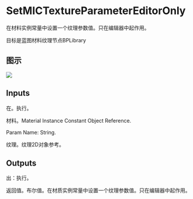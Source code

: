 # SetMICTextureParameterEditorOnly

在材料实例常量中设置一个纹理参数值。只在编辑器中起作用。

目标是蓝图材料纹理节点BPLibrary

## 图示

![]($-20221218-20393847.png)

## Inputs

在。执行。

材料。Material Instance Constant Object Reference.

Param Name: String.

纹理。纹理2D对象参考。  

## Outputs

出：执行。

返回值。布尔值。在材质实例常量中设置一个纹理参数值。只在编辑器中起作用。
